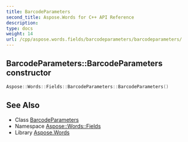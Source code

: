 ```yaml
---
title: BarcodeParameters
second_title: Aspose.Words for C++ API Reference
description: 
type: docs
weight: 14
url: /cpp/aspose.words.fields/barcodeparameters/barcodeparameters/
---
```

## BarcodeParameters::BarcodeParameters constructor




```cpp
Aspose::Words::Fields::BarcodeParameters::BarcodeParameters()
```

## See Also

* Class [BarcodeParameters](../)
* Namespace [Aspose::Words::Fields](../../)
* Library [Aspose.Words](../../../)

